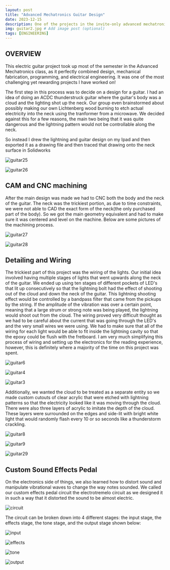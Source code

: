 ```yaml
---
layout: post
title: "Advanced Mechatronics Guitar Design"
date: 2023-12-15
description: One of the projects in the invite-only advanced mechatronics class I was a part of was to design, CNC, wire up, and make a custom sound effects pedal for a homemade electric guitar. # Add post description (optional)
img: guitar2.jpg # Add image post (optional)
tags: [ENGINEERING] 
---
```


## OVERVIEW

This electric guitar project took up most of the semester in the Advanced Mechatronics class, as it perfectly combined design, mechanical fabrication, programming, and electrical engineering. It was one of the most challenging yet rewarding projects I have worked on!

The first step in this process was to decide on a design for a guitar. I had an idea of doing an ACDC thunderstruck guitar where the guitar's body was a cloud and the lighting shot up the neck. Our group even brainstormed about possibly making our own Lichtenberg wood burning to etch actual electricity into the neck using the tranformer from a microwave. We decided against this for a few reasons, the main two being that it was quite dangerous and the lightning pattern would not be controllable along the neck.

So instead I drew the lightning and guitar design on my Ipad and then exported it as a drawing file and then traced that drawing onto the neck surface in Solidworks 


![guitar25](http://natgrrl.github.io/assets/img/guitar25.png) 

![guitar26](http://natgrrl.github.io/assets/img/guitar26.png)


## CAM and CNC machining

After the main design was made we had to CNC both the body and the neck of the guitar. The neck was the trickiest portion, as due to time constraints, we were not able to CAD the exact form of the neck(the only purchased part of the body). So we got the main geometry equivalent and had to make sure it was centered and level on the machine. Below are some pictures of the machining process.


![guitar27](http://natgrrl.github.io/assets/img/guitar27.jpg)

![guitar28](http://natgrrl.github.io/assets/img/guitar28.jpg)

## Detailing and Wiring

The trickiest part of this project was the wiring of the lights. Our initial idea involved having multiple stages of lights that went upwards along the neck of the guitar. We ended up using ten stages of different pockets of LED's that lit up consecutively so that the lightning bolt had the effect of shooting out of the cloud and down the neck of the guitar. This lightning shooting effect would be controlled by a bandpass filter that came from the pickups by the string. If the amplitude of the vibration was over a certain point, meaning that a large strum or strong note was being played, the lightning would shoot out from the cloud. The wiring proved very difficult thought as we had to be careful about the current that was going through the LED's and the very small wires we were using. We had to make sure that all of the wiring for each light would be able to fit inside the lightning cavity so that the epoxy could be flush with the fretboard. I am very much simplifying this process of wiring and setting up the electronics for the reading experience, however, this is definitely where a majority of the time on this project was spent. 

![guitar6](http://natgrrl.github.io/assets/img/guitar6.jpg) 

![guitar4](http://natgrrl.github.io/assets/img/guitar4.jpg)

![guitar3](http://natgrrl.github.io/assets/img/guitar3.jpg)

Additionally, we wanted the cloud to be treated as a separate entity so we made custom cutouts of clear acrylic that were etched with lightning patterns so that the electricity looked like it was moving through the cloud. There were also three layers of acrylic to imitate the depth of the cloud. These layers were surrounded on the edges and side-lit with bright white light that would randomly flash every 10 or so seconds like a thunderstorm crackling.

![guitar8](http://natgrrl.github.io/assets/img/guitar8.jpg)

![guitar9](http://natgrrl.github.io/assets/img/guitar9.jpg)

![guitar29](http://natgrrl.github.io/assets/img/guitar29.jpg)

## Custom Sound Effects Pedal

On the electronics side of things, we also learned how to distort sound and manipulate vibrational waves to change the way notes sounded. We called our custom effects pedal circuit the electrotremelo circuit as we designed it in such a way that it distorted the sound to be almost electric.

![circuit](http://natgrrl.github.io/assets/img/circuit.png)

The circuit can be broken down into 4 different stages: the input stage, the effects stage, the tone stage, and the output stage shown below:

![input](http://natgrrl.github.io/assets/img/input.png)

![effects](http://natgrrl.github.io/assets/img/effects.png)

![tone](http://natgrrl.github.io/assets/img/tone.png)

![output](http://natgrrl.github.io/assets/img/output.png)
